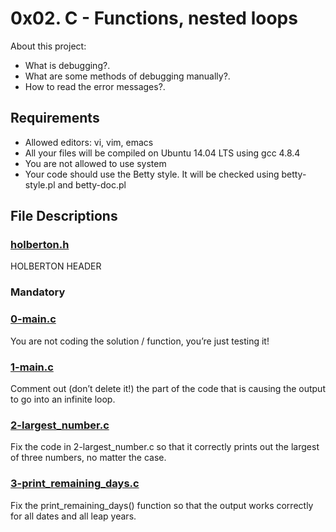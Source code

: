 # 0x02. C - Functions, nested loops

About this project:

- What is debugging?.
- What are some methods of debugging manually?.
- How to read the error messages?.

## Requirements
- Allowed editors: vi, vim, emacs
- All your files will be compiled on Ubuntu 14.04 LTS using gcc 4.8.4
- You are not allowed to use system
- Your code should use the Betty style. It will be checked using betty-style.pl and betty-doc.pl

## File Descriptions

### [holberton.h](https://github.com/Valentinaga1/holbertonschool-low_level_programming/blob/master/0x03-debugging/holberton.h "holberton.h")
HOLBERTON HEADER

### Mandatory

### [0-main.c](https://github.com/Valentinaga1/holbertonschool-low_level_programming/blob/master/0x03-debugging/0-main.c "0-main.c")
You are not coding the solution / function, you’re just testing it! 

### [1-main.c](https://github.com/Valentinaga1/holbertonschool-low_level_programming/blob/master/0x03-debugging/1-main.c "1-main.c")
Comment out (don’t delete it!) the part of the code that is causing the output to go into an infinite loop.

### [2-largest_number.c](https://github.com/Valentinaga1/holbertonschool-low_level_programming/blob/master/0x03-debugging/2-largest_number.c "2-largest_number.c")
Fix the code in 2-largest_number.c so that it correctly prints out the largest of three numbers, no matter the case.

### [3-print_remaining_days.c](https://github.com/Valentinaga1/holbertonschool-low_level_programming/blob/master/0x03-debugging/3-print_remaining_days.c "3-print_remaining_days.c")
Fix the print_remaining_days() function so that the output works correctly for all dates and all leap years.